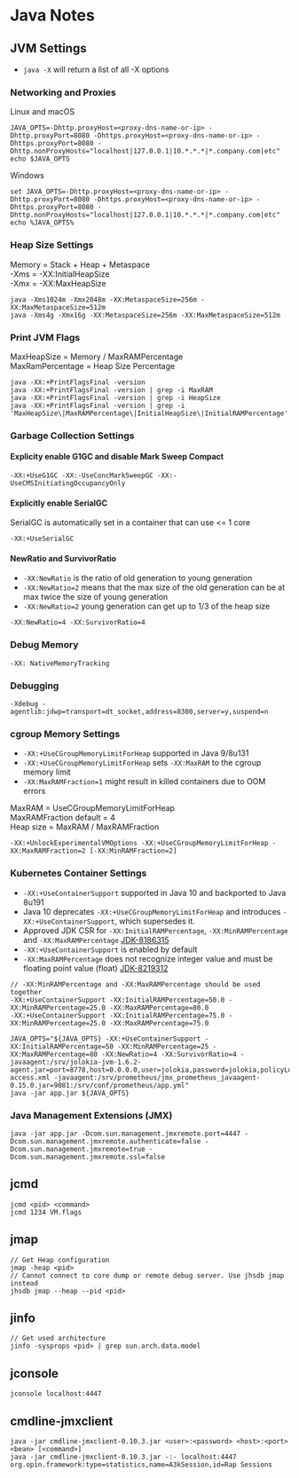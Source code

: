 # Java Notes

## JVM Settings

- `java -X` will return a list of all -X options

### Networking and Proxies

Linux and macOS
```
JAVA_OPTS=-Dhttp.proxyHost=<proxy-dns-name-or-ip> -Dhttp.proxyPort=8080 -Dhttps.proxyHost=<proxy-dns-name-or-ip> -Dhttps.proxyPort=8080 -Dhttp.nonProxyHosts="localhost|127.0.0.1|10.*.*.*|*.company.com‌​|etc"
echo $JAVA_OPTS
```

Windows
```
set JAVA_OPTS=-Dhttp.proxyHost=<proxy-dns-name-or-ip> -Dhttp.proxyPort=8080 -Dhttps.proxyHost=<proxy-dns-name-or-ip> -Dhttps.proxyPort=8080 -Dhttp.nonProxyHosts="localhost|127.0.0.1|10.*.*.*|*.company.com‌​|etc"
echo %JAVA_OPTS%
```

### Heap Size Settings

Memory = Stack + Heap + Metaspace<br />
-Xms = -XX:InitialHeapSize<br />
-Xmx = -XX:MaxHeapSize<br />

```
java -Xms1024m -Xmx2048m -XX:MetaspaceSize=256m -XX:MaxMetaspaceSize=512m
java -Xms4g -Xmx16g -XX:MetaspaceSize=256m -XX:MaxMetaspaceSize=512m
```

### Print JVM Flags

MaxHeapSize = Memory / MaxRAMPercentage<br />
MaxRamPercentage = Heap Size Percentage<br />

```
java -XX:+PrintFlagsFinal -version
java -XX:+PrintFlagsFinal -version | grep -i MaxRAM
java -XX:+PrintFlagsFinal -version | grep -i HeapSize
java -XX:+PrintFlagsFinal -version | grep -i 'MaxHeapSize\|MaxRAMPercentage\|InitialHeapSize\|InitialRAMPercentage'
```

### Garbage Collection Settings

#### Explicity enable G1GC and disable Mark Sweep Compact

```
-XX:+UseG1GC -XX:-UseConcMarkSweepGC -XX:-UseCMSInitiatingOccupancyOnly
```

#### Explicitly enable SerialGC

SerialGC is automatically set in a container that can use <= 1 core

```
-XX:+UseSerialGC
```

#### NewRatio and SurvivorRatio

- `-XX:NewRatio` is the ratio of old generation to young generation
- `-XX:NewRatio=2` means that the max size of the old generation can be at max twice the size of young generation
- `-XX:NewRatio=2` young generation can get up to 1/3 of the heap size

```
-XX:NewRatio=4 -XX:SurvivorRatio=4
```

### Debug Memory

```
-XX: NativeMemoryTracking
```

### Debugging

`-Xdebug -agentlib:jdwp=transport=dt_socket,address=8300,server=y,suspend=n`

### cgroup Memory Settings

- `-XX:+UseCGroupMemoryLimitForHeap` supported in Java 9/8u131<br />
- `-XX:+UseCGroupMemoryLimitForHeap` sets `-XX:MaxRAM` to the cgroup memory limit<br />
- `-XX:MaxRAMFraction=1` might result in killed containers due to OOM errors<br />

MaxRAM = UseCGroupMemoryLimitForHeap<br />
MaxRAMFraction default = 4<br />
Heap size = MaxRAM / MaxRAMFraction<br />

```
-XX:+UnlockExperimentalVMOptions -XX:+UseCGroupMemoryLimitForHeap -XX:MaxRAMFraction=2 [-XX:MinRAMFraction=2]
```

### Kubernetes Container Settings

- `-XX:+UseContainerSupport` supported in Java 10 and backported to Java 8u191<br />
- Java 10 deprecates `-XX:+UseCGroupMemoryLimitForHeap` and introduces `-XX:+UseContainerSupport`, which supersedes it.<br />
- Approved JDK CSR for `-XX:InitialRAMPercentage`, `-XX:MinRAMPercentage` and `-XX:MaxRAMPercentage` [JDK-8186315](https://bugs.openjdk.java.net/browse/JDK-8186315)<br />
- `-XX:+UseContainerSupport` is enabled by default<br />
- `-XX:MaxRAMPercentage` does not recognize integer value and must be floating point value (float) [JDK-8219312](https://bugs.java.com/bugdatabase/view_bug.do?bug_id=8219312)<br />

```
// -XX:MinRAMPercentage and -XX:MaxRAMPercentage should be used together
-XX:+UseContainerSupport -XX:InitialRAMPercentage=50.0 -XX:MinRAMPercentage=25.0 -XX:MaxRAMPercentage=80.0
-XX:+UseContainerSupport -XX:InitialRAMPercentage=75.0 -XX:MinRAMPercentage=25.0 -XX:MaxRAMPercentage=75.0
```

```
JAVA_OPTS="${JAVA_OPTS} -XX:+UseContainerSupport -XX:InitialRAMPercentage=50 -XX:MinRAMPercentage=25 -XX:MaxRAMPercentage=80 -XX:NewRatio=4 -XX:SurvivorRatio=4 -javaagent:/srv/jolokia-jvm-1.6.2-agent.jar=port=8778,host=0.0.0.0,user=jolokia,password=jolokia,policyLocation=classpath:/srv/jolokia/jolokia-access.xml -javaagent:/srv/prometheus/jmx_prometheus_javaagent-0.15.0.jar=9081:/srv/conf/prometheus/app.yml"
java -jar app.jar ${JAVA_OPTS}
```

### Java Management Extensions (JMX)

```
java -jar app.jar -Dcom.sun.management.jmxremote.port=4447 -Dcom.sun.management.jmxremote.authenticate=false -Dcom.sun.management.jmxremote=true -Dcom.sun.management.jmxremote.ssl=false
```

## jcmd

```
jcmd <pid> <command>
jcmd 1234 VM.flags
```

## jmap

```
// Get Heap configuration
jmap -heap <pid>
// Cannot connect to core dump or remote debug server. Use jhsdb jmap instead
jhsdb jmap --heap --pid <pid>
```

## jinfo

```
// Get used architecture
jinfo -sysprops <pid> | grep sun.arch.data.model
```

## jconsole
```
jconsole localhost:4447
```

## cmdline-jmxclient
```
java -jar cmdline-jmxclient-0.10.3.jar <user>:<password> <host>:<port> <bean> [<command>]
java -jar cmdline-jmxclient-0.10.3.jar -:- localhost:4447 org.opin.framework:type=statistics,name=A3kSession,id=Rap Sessions
```
